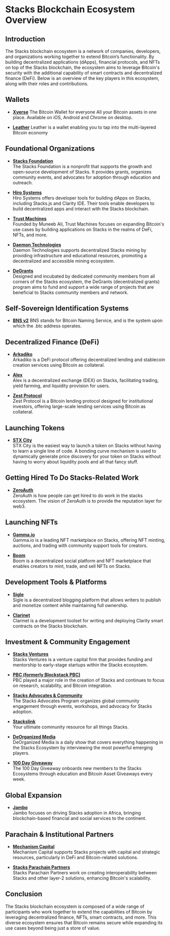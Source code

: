 # Stacks Blockchain Ecosystem Overview

## Introduction

The Stacks blockchain ecosystem is a network of companies, developers, and organizations working together to extend Bitcoin’s functionality. By building decentralized applications (dApps), financial protocols, and NFTs on top of the Stacks blockchain, the ecosystem aims to leverage Bitcoin's security with the additional capability of smart contracts and decentralized finance (DeFi). Below is an overview of the key players in this ecosystem, along with their roles and contributions.

## Wallets

- **[Xverse](https://www.xverse.app/)**
 The Bitcoin Wallet for everyone All your Bitcoin assets in one place. Available on iOS, Android and Chrome on desktop.

- **[Leather](https://leather.io/)**
 Leather is a wallet enabling you to tap into the multi-layered Bitcoin economy
  
## Foundational Organizations

- **[Stacks Foundation](https://stacks.org)**  
  The Stacks Foundation is a nonprofit that supports the growth and open-source development of Stacks. It provides grants, organizes community events, and advocates for adoption through education and outreach.

- **[Hiro Systems](https://www.hiro.so)**  
  Hiro Systems offers developer tools for building dApps on Stacks, including Stacks.js and Clarity IDE. Their tools enable developers to build decentralized apps and interact with the Stacks blockchain.

- **[Trust Machines](https://www.trustmachines.co)**  
  Founded by Muneeb Ali, Trust Machines focuses on expanding Bitcoin's use cases by building applications on Stacks in the realms of DeFi, NFTs, and more.

- **[Daemon Technologies](https://www.daemontechnologies.co)**  
  Daemon Technologies supports decentralized Stacks mining by providing infrastructure and educational resources, promoting a decentralized and accessible mining ecosystem.

- **[DeGrants](https://degrants.xyz)**  
  Designed and incubated by dedicated community members from all corners of the Stacks ecosystem, the DeGrants (decentralized grants) program aims to fund and support a wide range of projects that are beneficial to Stacks community members and network.

## Self-Sovereign Identification Systems

- **[BNS v2](https://www.bnsv2.com/)**
  BNS stands for Bitcoin Naming Service, and is the system upon which the .btc address operates.

## Decentralized Finance (DeFi)

- **[Arkadiko](https://www.arkadiko.finance)**  
  Arkadiko is a DeFi protocol offering decentralized lending and stablecoin creation services using Bitcoin as collateral.

- **[Alex](https://www.alexgo.io)**  
  Alex is a decentralized exchange (DEX) on Stacks, facilitating trading, yield farming, and liquidity provision for users.

- **[Zest Protocol](https://www.zestprotocol.com)**  
  Zest Protocol is a Bitcoin lending protocol designed for institutional investors, offering large-scale lending services using Bitcoin as collateral.

## Launching Tokens

- **[STX City](https://stx.city)**  
  STX City is the easiest way to launch a token on Stacks without having to learn a single line of code. A bonding curve mechanism is used to dynamically generate price discovery for your token on Stacks without having to worry about liquidity pools and all that fancy stuff.

## Getting Hired To Do Stacks-Related Work

- **[ZeroAuth](https://zeroauthority.xyz/)**  
  ZeroAuth is how people can get hired to do work in the stacks ecosystem. The vision of ZeroAuth is to provide the reputation layer for web3.

## Launching NFTs

- **[Gamma.io](https://gamma.io)**  
  Gamma.io is a leading NFT marketplace on Stacks, offering NFT minting, auctions, and trading with community support tools for creators.

- **[Boom](https://www.boom.money)**  
  Boom is a decentralized social platform and NFT marketplace that enables creators to mint, trade, and sell NFTs on Stacks.

## Development Tools & Platforms

- **[Sigle](https://www.sigle.io)**  
  Sigle is a decentralized blogging platform that allows writers to publish and monetize content while maintaining full ownership.

- **[Clarinet](https://docs.hiro.so/clarinet)**  
  Clarinet is a development toolset for writing and deploying Clarity smart contracts on the Stacks blockchain.

## Investment & Community Engagement

- **[Stacks Ventures](https://www.stacksventures.io)**  
  Stacks Ventures is a venture capital firm that provides funding and mentorship to early-stage startups within the Stacks ecosystem.

- **[PBC (formerly Blockstack PBC)](https://stacks.org)**  
  PBC played a major role in the creation of Stacks and continues to focus on research, scalability, and Bitcoin integration.

- **[Stacks Advocates & Community](https://stacks.org)**  
  The Stacks Advocates Program organizes global community engagement through events, workshops, and advocacy for Stacks adoption.

- **[Stackslink]([https://stacks.org](https://x.com/StacksLink))**  
  Your ultimate community resource for all things Stacks.

- **[DeOrganized Media](https://x.com/DeOrganizedBTC)**  
  DeOrganized Media is a daily show that covers everything happening in the Stacks Ecosystem by interviewing the most powerful emerging players.

- **[100 Day Giveaway](https://x.com/SirLatimer1)**  
  The 100 Day Giveaway onboards new members to the Stacks Ecosystems through education and Bitcoin Asset Giveaways every week.

## Global Expansion

- **[Jambo](https://jambo.africa)**  
  Jambo focuses on driving Stacks adoption in Africa, bringing blockchain-based financial and social services to the continent.

## Parachain & Institutional Partners

- **[Mechanism Capital](https://www.mechanism.capital)**  
  Mechanism Capital supports Stacks projects with capital and strategic resources, particularly in DeFi and Bitcoin-related solutions.

- **[Stacks Parachain Partners](https://stacks.org)**  
  Stacks Parachain Partners work on creating interoperability between Stacks and other layer-2 solutions, enhancing Bitcoin's scalability.

## Conclusion
The Stacks blockchain ecosystem is composed of a wide range of participants who work together to extend the capabilities of Bitcoin by leveraging decentralized finance, NFTs, smart contracts, and more. This diverse ecosystem ensures that Bitcoin remains secure while expanding its use cases beyond being just a store of value.
